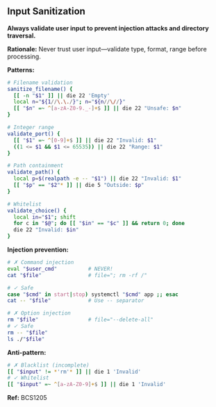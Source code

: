 ## Input Sanitization

**Always validate user input to prevent injection attacks and directory traversal.**

**Rationale:** Never trust user input—validate type, format, range before processing.

**Patterns:**

```bash
# Filename validation
sanitize_filename() {
  [[ -n "$1" ]] || die 22 'Empty'
  local n="${1//\.\./}"; n="${n//\//}"
  [[ "$n" =~ ^[a-zA-Z0-9._-]+$ ]] || die 22 "Unsafe: $n"
}

# Integer range
validate_port() {
  [[ "$1" =~ ^[0-9]+$ ]] || die 22 "Invalid: $1"
  ((1 <= $1 && $1 <= 65535)) || die 22 "Range: $1"
}

# Path containment
validate_path() {
  local p=$(realpath -e -- "$1") || die 22 "Invalid: $1"
  [[ "$p" == "$2"* ]] || die 5 "Outside: $p"
}

# Whitelist
validate_choice() {
  local in="$1"; shift
  for c in "$@"; do [[ "$in" == "$c" ]] && return 0; done
  die 22 "Invalid: $in"
}
```

**Injection prevention:**

```bash
# ✗ Command injection
eval "$user_cmd"          # NEVER!
cat "$file"               # file="; rm -rf /"

# ✓ Safe
case "$cmd" in start|stop) systemctl "$cmd" app ;; esac
cat -- "$file"            # Use -- separator

# ✗ Option injection  
rm "$file"                # file="--delete-all"
# ✓ Safe
rm -- "$file"
ls ./"$file"
```

**Anti-pattern:**

```bash
# ✗ Blacklist (incomplete)
[[ "$input" != *'rm'* ]] || die 1 'Invalid'
# ✓ Whitelist
[[ "$input" =~ ^[a-zA-Z0-9]+$ ]] || die 1 'Invalid'
```

**Ref:** BCS1205
